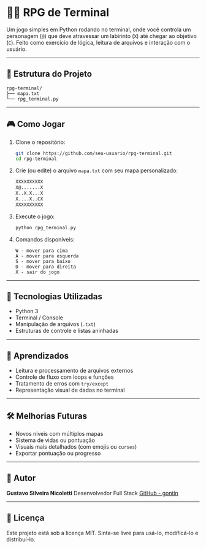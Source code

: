 # 🧙‍♂️ RPG de Terminal

Um jogo simples em Python rodando no terminal, onde você controla um personagem (`@`) que deve atravessar um labirinto (`X`) até chegar ao objetivo (`C`). Feito como exercício de lógica, leitura de arquivos e interação com o usuário.

---

## 📁 Estrutura do Projeto

```
rpg-terminal/
├── mapa.txt
└── rpg_terminal.py
```

---

## 🎮 Como Jogar

1. Clone o repositório:

   ```bash
   git clone https://github.com/seu-usuario/rpg-terminal.git
   cd rpg-terminal
   ```

2. Crie (ou edite) o arquivo `mapa.txt` com seu mapa personalizado:

   ```txt
   XXXXXXXXXX
   X@.......X
   X..X.X...X
   X....X..CX
   XXXXXXXXXX
   ```

3. Execute o jogo:

   ```bash
   python rpg_terminal.py
   ```

4. Comandos disponíveis:

   ```
   W - mover para cima
   A - mover para esquerda
   S - mover para baixo
   D - mover para direita
   X - sair do jogo
   ```

---

## 📜 Tecnologias Utilizadas

* Python 3
* Terminal / Console
* Manipulação de arquivos (`.txt`)
* Estruturas de controle e listas aninhadas

---

## 🧠 Aprendizados

* Leitura e processamento de arquivos externos
* Controle de fluxo com loops e funções
* Tratamento de erros com `try/except`
* Representação visual de dados no terminal

---

## 🛠️ Melhorias Futuras

* Novos níveis com múltiplos mapas
* Sistema de vidas ou pontuação
* Visuais mais detalhados (com emojis ou `curses`)
* Exportar pontuação ou progresso

---

## 👤 Autor

**Gustavo Silveira Nicoletti**
Desenvolvedor Full Stack
[GitHub - gontin](https://github.com/gontin)

---

## 📄 Licença

Este projeto está sob a licença MIT. Sinta-se livre para usá-lo, modificá-lo e distribuí-lo.
